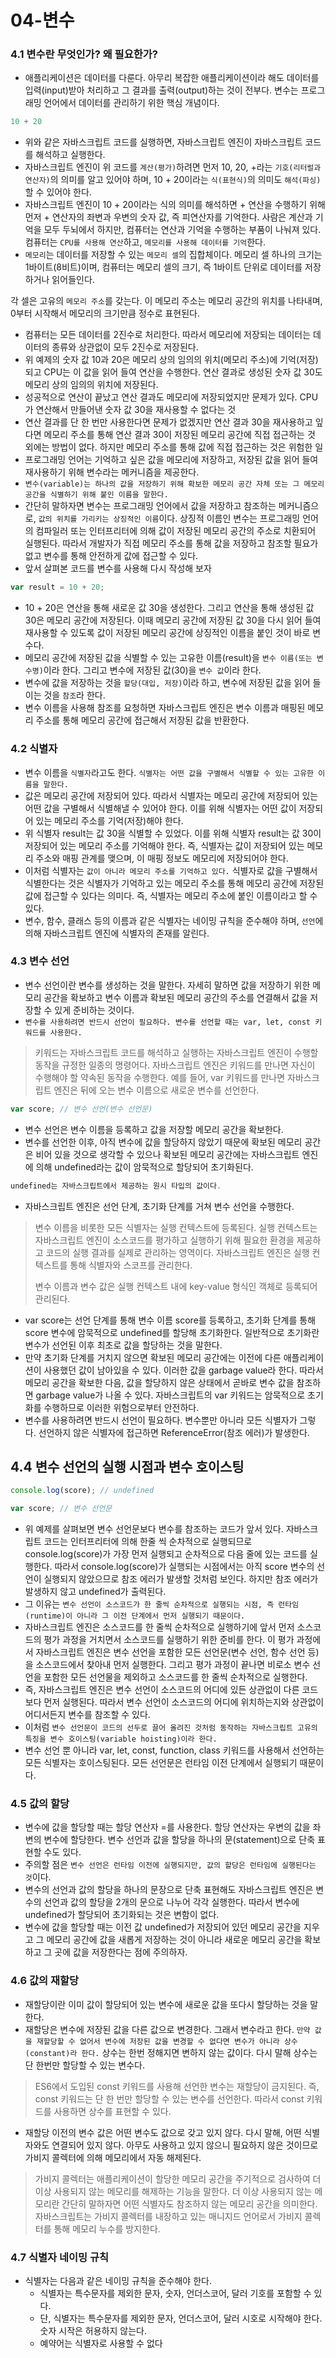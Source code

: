 # 04-변수

### 4.1 변수란 무엇인가? 왜 필요한가?

* 애플리케이션은 데이터를 다룬다. 아무리 복잡한 애플리케이션이라 해도 데이터를 입력(input)받아 처리하고 그 결과를 출력(output)하는 것이 전부다. 변수는 프로그래밍 언어에서 데이터를 관리하기 위한 핵심 개념이다.

```javascript
10 + 20
```

* 위와 같은 자바스크립트 코드를 실행하면, 자바스크립트 엔진이 자바스크립트 코드를 해석하고 실행한다.
* 자바스크립트 엔진이 위 코드를 `계산(평가)`하려면 먼저 10, 20, +라는 `기호(리터럴과 연산자)`의 의미를 알고 있어야 하며, 10 + 20이라는 `식(표현식)`의 의미도 `해석(파싱)`할 수 있어야 한다.
* 자바스크립트 엔진이 10 + 20이라는 식의 의미를 해석하면 + 연산을 수행하기 위해 먼저 + 연산자의 좌변과 우변의 숫자 값, 즉 피연산자를 기억한다. 사람은 계산과 기억을 모두 두뇌에서 하지만, 컴퓨터는 연산과 기억을 수행하는 부품이 나눠져 있다. 컴퓨터는 `CPU를 사용해 연산`하고, `메모리를 사용해 데이터를 기억`한다.
* `메모리`는 데이터를 저장할 수 있는 `메모리 셀`의 집합체이다. 메모리 셀 하나의 크기는 1바이트(8비트)이며, 컴퓨터는 메모리 셀의 크기, 즉 1바이트 단위로 데이터를 저장하거나 읽어들인다.

각 셀은 고유의 `메모리 주소`를 갖는다. 이 메모리 주소는 메모리 공간의 위치를 나타내며, 0부터 시작해서 메모리의 크기만큼 정수로 표현된다.

* 컴퓨터는 모든 데이터를 2진수로 처리한다. 따라서 메모리에 저장되는 데이터는 데이터의 종류와 상관없이 모두 2진수로 저장된다.
* 위 예제의 숫자 값 10과 20은 메모리 상의 임의의 위치(메모리 주소)에 기억(저장)되고 CPU는 이 값을 읽어 들여 연산을 수행한다. 연산 결과로 생성된 숫자 값 30도 메모리 상의 임의의 위치에 저장된다.
* 성공적으로 연산이 끝났고 연산 결과도 메모리에 저장되었지만 문제가 있다. CPU가 연산해서 만들어낸 숫자 값 30을 재사용할 수 없다는 것
* 연산 결과를 단 한 번만 사용한다면 문제가 없겠지만 연산 결과 30을 재사용하고 잎다면 메모리 주소를 통해 연산 결과 30이 저장된 메모리 공간에 직접 접근하는 것 외에는 방법이 없다. 하지만 메모리 주소를 통해 값에 직접 접근하는 것은 위험한 일
* 프로그래밍 언어는 기억하고 싶은 값을 메모리에 저장하고, 저장된 값을 읽어 들여 재사용하기 위해 변수라는 메커니즘을 제공한다.
* `변수(variable)는 하나의 값을 저장하기 위해 확보한 메모리 공간 자체 또는 그 메모리 공간을 식별하기 위해 붙인 이름을 말한다.`
* 간단히 말하자면 변수는 프로그래밍 언어에서 값을 저장하고 참조하는 메커니즘으로, `값의 위치를 가리키는 상징적인 이름`이다. 상징적 이름인 변수는 프로그래밍 언어의 컴파일러 또는 인터프리터에 의해 값이 저장된 메모리 공간의 주소로 치환되어 실행된다. 따라서 개발자가 직접 메모리 주소를 통해 값을 저장하고 참조할 필요가 없고 변수를 통해 안전하게 값에 접근할 수 있다.
* 앞서 살펴본 코드를 변수를 사용해 다시 작성해 보자

```javascript
var result = 10 + 20;
```

* 10 + 20은 연산을 통해 새로운 값 30을 생성한다. 그리고 연산을 통해 생성된 값 30은 메모리 공간에 저장된다. 이때 메모리 공간에 저장된 값 30을 다시 읽어 들여 재사용할 수 있도록 값이 저장된 메모리 공간에 상징적인 이름을 붙인 것이 바로 변수다.
* 메모리 공간에 저장된 값을 식별할 수 있는 고유한 이름(result)을 `변수 이름(또는 변수명)`이라 한다. 그리고 변수에 저장된 값(30)을 `변수 값`이라 한다.
* 변수에 값을 저장하는 것을 `할당(대입, 저장)`이라 하고, 변수에 저장된 값을 읽어 들이는 것을 `참조`라 한다.
* 변수 이름을 사용해 참조를 요청하면 자바스크립트 엔진은 변수 이름과 매핑된 메모리 주소를 통해 메모리 공간에 접근해서 저장된 값을 반환한다.

### 4.2 식별자

* 변수 이름을 `식별자`라고도 한다. `식별자는 어떤 값을 구별해서 식별할 수 있는 고유한 이름을 말한다.`
* 값은 메모리 공간에 저장되어 있다. 따라서 식별자는 메모리 공간에 저장되어 있는 어떤 값을 구별해서 식별해낼 수 있어야 한다. 이를 위해 식별자는 어떤 값이 저장되어 있는 메모리 주소를 기억(저장)해야 한다.
* 위 식별자 result는 값 30을 식별할 수 있었다. 이를 위해 식별자 result는 값 30이 저장되어 있는 메모리 주소를 기억해야 한다. 즉, 식별자는 값이 저장되어 있는 메모리 주소와 매핑 관계를 맺으며, 이 매핑 정보도 메모리에 저장되어야 한다.
* 이처럼 식별자는 `값이 아니라 메모리 주소를 기억하고 있다.` 식별자로 값을 구별해서 식별한다는 것은 식별자가 기억하고 있는 메모리 주소를 통해 메모리 공간에 저장된 값에 접근할 수 있다는 의미다. 즉, 식별자는 메모리 주소에 붙인 이름이라고 할 수 있다.
* 변수, 함수, 클래스 등의 이름과 같은 식별자는 네이밍 규칙을 준수해야 하며, `선언`에 의해 자바스크립트 엔진에 식별자의 존재를 알린다.

### 4.3 변수 선언

* 변수 선언이란 변수를 생성하는 것을 말한다. 자세히 말하면 값을 저장하기 위한 메모리 공간을 확보하고 변수 이름과 확보된 메모리 공간의 주소를 연결해서 값을 저장할 수 있게 준비하는 것이다.
* `변수를 사용하려면 반드시 선언이 필요하다. 변수를 선언할 때는 var, let, const 키워드를 사용한다.`

> 키워드는 자바스크립트 코드를 해석하고 실행하는 자바스크립트 엔진이 수행할 동작을 규정한 일종의 명령어다. 자바스크립트 엔진은 키워드를 만나면 자신이 수행해야 할 약속된 동작을 수행한다. 예를 들어, var 키워드를 만나면 자바스크립트 엔진은 뒤에 오는 변수 이름으로 새로운 변수를 선언한다.

```javascript
var score; // 변수 선언(변수 선언문)
```

* 변수 선언은 변수 이름을 등록하고 값을 저장할 메모리 공간을 확보한다.
* 변수를 선언한 이후, 아직 변수에 값을 할당하지 않았기 때문에 확보된 메모리 공간은 비어 있을 것으로 생각할 수 있으나 확보된 메모리 공간에는 자바스크립트 엔진에 의해 undefined라는 값이 암묵적으로 할당되어 초기화된다.

```javascript
undefined는 자바스크립트에서 제공하는 원시 타입의 값이다.
```

* 자바스크립트 엔진은 선언 단계, 초기화 단계를 거쳐 변수 선언을 수행한다.

> 변수 이름을 비롯한 모든 식별자는 실행 컨텍스트에 등록된다. 실행 컨텍스트는 자바스크립트 엔진이 소스코드를 평가하고 실행하기 위해 필요한 환경을 제공하고 코드의 실행 결과를 실제로 관리하는 영역이다. 자바스크립트 엔진은 실행 컨텍스트를 통해 식별자와 스코프를 관리한다.
>
>
>
> 변수 이름과 변수 값은 실행 컨텍스트 내에 key-value 형식인 객체로 등록되어 관리된다.

* var score는 선언 단계를 통해 변수 이름 score를 등록하고, 초기화 단계를 통해 score 변수에 암묵적으로 undefined를 할당해 초기화한다. 일반적으로 초기화란 변수가 선언된 이후 최초로 값을 할당하는 것을 말한다.
* 만약 초기화 단계를 거치지 않으면 확보된 메모리 공간에는 이전에 다른 애플리케이션이 사용했던 값이 남아있을 수 있다. 이러한 값을 garbage value라 한다. 따라서 메모리 공간을 확보한 다음, 값을 할당하지 않은 상태에서 곧바로 변수 값을 참조하면 garbage value가 나올 수 있다. 자바스크립트의 var 키워드는 암묵적으로 초기화를 수행하므로 이러한 위험으로부터 안전하다.
* 변수를 사용하려면 반드시 선언이 필요하다. 변수뿐만 아니라 모든 식별자가 그렇다. 선언하지 않은 식별자에 접근하면 ReferenceError(참조 에러)가 발생한다.

## 4.4 변수 선언의 실행 시점과 변수 호이스팅

```javascript
console.log(score); // undefined

var score; // 변수 선언문
```

* 위 예제를 살펴보면 변수 선언문보다 변수를 참조하는 코드가 앞서 있다. 자바스크립트 코드는 인터프리터에 의해 한줄 씩 순차적으로 실행되므로 console.log(score)가 가장 먼저 실행되고 순차적으로 다음 줄에 있는 코드를 실행한다. 따라서 console.log(score)가 실행되는 시점에서는 아직 score 변수의 선언이 실행되지 않았으므로 참조 에러가 발생할 것처럼 보인다. 하지만 참조 에러가 발생하지 않고 undefined가 출력된다.
* 그 이유는 `변수 선언이 소스코드가 한 줄씩 순차적으로 실행되는 시점, 즉 런타임(runtime)이 아니라 그 이전 단계에서 먼저 실행되기 때문이다.`
* 자바스크립트 엔진은 소스코드를 한 줄씩 순차적으로 실행하기에 앞서 먼저 소스코드의 평가 과정을 거치면서 소스코드를 실행하기 위한 준비를 한다. 이 평가 과정에서 자바스크립트 엔진은 변수 선언을 포함한 모든 선언문(변수 선언, 함수 선언 등)을 소스코드에서 찾아내 먼저 실행한다. 그리고 평가 과정이 끝나면 비로소 변수 선언을 포함한 모든 선언물을 제외하고 소스코드를 한 줄씩 순차적으로 실행한다.
* 즉, 자바스크립트 엔진은 변수 선언이 소스코드의 어디에 있든 상관없이 다른 코드보다 먼저 실행된다. 따라서 변수 선언이 소스코드의 어디에 위치하는지와 상관없이 어디서든지 변수를 참조할 수 있다.
* 이처럼 `변수 선언문이 코드의 선두로 끌어 올려진 것처럼 동작하는 자바스크립트 고유의 특징을 변수 호이스팅(variable hoisting)이라 한다.`
* 변수 선언 뿐 아니라 var, let, const, function, class 키워드를 사용해서 선언하는 모든 식별자는 호이스팅된다. 모든 선언문은 런타임 이전 단계에서 실행되기 때문이다.

### 4.5 값의 할당

* 변수에 값을 할당할 때는 할당 연산자 =를 사용한다. 할당 연산자는 우변의 값을 좌변의 변수에 할당한다. 변수 선언과 값을 할당을 하나의 문(statement)으로 단축 표현할 수도 있다.
* 주의할 점은 `변수 선언은 런타임 이전에 실행되지만, 값의 할당은 런타임에 실행된다는 것`이다.
* 변수의 선언과 값의 할당을 하나의 문장으로 단축 표현해도 자바스크립트 엔진은 변수의 선언과 값의 할당을 2개의 문으로 나누어 각각 실행한다. 따라서 변수에 undefined가 할당되어 초기화되는 것은 변함이 없다.
* 변수에 값을 할당할 때는 이전 값 undefined가 저장되어 있던 메모리 공간을 지우고 그 메모리 공간에 값을 새롭게 저장하는 것이 아니라 새로운 메모리 공간을 확보하고 그 곳에 값을 저장한다는 점에 주의하자.

### 4.6 값의 재할당

* 재할당이란 이미 값이 할당되어 있는 변수에 새로운 값을 또다시 할당하는 것을 말한다.
* 재할당은 변수에 저장된 값을 다른 값으로 변경한다. 그래서 변수라고 한다. `만약 값을 재할당할 수 없어서 변수에 저장된 값을 변경할 수 없다면 변수가 아니라 상수(constant)라 한다.` 상수는 한번 정해지면 변하지 않는 값이다. 다시 말해 상수는 단 한번만 할당할 수 있는 변수다.

> ES6에서 도입된 const 키워드를 사용해 선언한 변수는 재할당이 금지된다. 즉, const 키워드는 단 한 번만 할당할 수 있는 변수를 선언한다. 따라서 const 키워드를 사용하면 상수를 표현할 수 있다.

* 재할당 이전의 변수 값은 어떤 변수도 값으로 갖고 있지 않다. 다시 말해, 어떤 식별자와도 연결되어 있지 않다. 아무도 사용하고 있지 않으니 필요하지 않은 것이므로 가비지 콜렉터에 의해 메모리에서 자동 해제된다.

> 가비지 콜렉터는 애플리케이션이 할당한 메모리 공간을 주기적으로 검사하여 더 이상 사용되지 않는 메모리를 해제하는 기능을 말한다. 더 이상 사용되지 않는 메모리란 간단히 말하자면 어떤 식별자도 참조하지 않는 메모리 공간을 의미한다. 자바스크립트는 가비지 콜렉터를 내장하고 있는 매니지드 언어로서 가비지 콜렉터를 통해 메모리 누수를 방지한다.

### 4.7 식별자 네이밍 규칙

* 식별자는 다음과 같은 네이밍 규칙을 준수해야 한다.
  * 식별자는 특수문자를 제외한 문자, 숫자, 언더스코어, 달러 기호를 포함할 수 있다.
  * 단, 식별자는 특수문자를 제외한 문자, 언더스코어, 달러 시호로 시작해야 한다. 숫자 시작은 허용하지 않는다.
  * 예약어는 식별자로 사용할 수 없다
